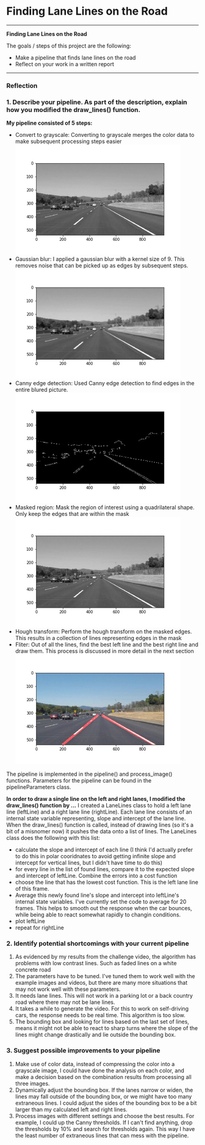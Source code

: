 # **Finding Lane Lines on the Road** 


---

**Finding Lane Lines on the Road**

The goals / steps of this project are the following:
* Make a pipeline that finds lane lines on the road
* Reflect on your work in a written report


[//]: # (Image References)

[grayscale_image]: ./test_images_output/solidWhiteCurve.jpg_grayscale.jpg "Grayscale"
[blurred_image]: ./test_images_output/solidWhiteCurve.jpg_blurred.jpg "Blurred"
[canny_image]: ./test_images_output/solidWhiteCurve.jpg_cannyEdges.jpg "Canny"
[masked_image]: ./test_images_output/solidWhiteCurve.jpg_grayscale.jpg "Masked"
[line_image]: ./test_images_output/solidWhiteCurve.jpg_final.jpg "Line"

---

### Reflection

### 1. Describe your pipeline. As part of the description, explain how you modified the draw_lines() function.

**My pipeline consisted of 5 steps:**
- Convert to grayscale: Converting to grayscale merges the color data to make subsequent processing steps easier
![grayscale_image]
- Gaussian blur: I applied a gaussian blur with a kernel size of 9. This removes noise that can be picked up as edges by subsequent steps. 
![blurred_image]
- Canny edge detection: Used Canny edge detection to find edges in the entire blured picture.
![canny_image] 
- Masked region: Mask the region of interest using a quadrilateral shape. Only keep the edges that are within the mask
![masked_image]
- Hough transform: Perform the hough transform on the masked edges. This results in a collection of lines representing edges in the mask
- Fliter: Out of all the lines, find the best left line and the best right line and draw them. This process is discussed in more detail in the next section
![line_image]

The pipeline is implemented in the pipeline() and process_image() functions. Parameters for the pipeline can be found in the pipelineParameters class. 

**In order to draw a single line on the left and right lanes, I modified the draw_lines() function by ...**
I created a LaneLines class to hold a left lane line (leftLine) and a right lane line (rightLine). Each lane line consists of an internal state variable representing, slope and intercept of the lane line. When the draw_lines() function is called, instead of drawing lines (so it's a bit of a misnomer now) it pushes the data onto a list of lines. The LaneLines class does the following with this list:
- calculate the slope and intercept of each line (I think I'd actually prefer to do this in polar cooridnates to avoid getting infinite slope and intercept for vertical lines, but I didn't have time to do this)
- for every line in the list of found lines, compare it to the expected slope and intercept of leftLine. Combine the errors into a cost function
- choose the line that has the lowest cost function. This is the left lane line of this frame. 
- Average this newly found line's slope and intercept into leftLine's internal state variables. I've currently set the code to average for 20 frames. This helps to smooth out the response when the car bounces, while being able to react somewhat rapidly to changin conditions. 
- plot leftLine
- repeat for rightLine





### 2. Identify potential shortcomings with your current pipeline


1. As evidenced by my results from the challenge video, the algorithm has problems with low contrast lines. Such as faded lines on a white concrete road
2. The parameters have to be tuned. I've tuned them to work well with the example images and videos, but there are many more situations that may not work well with these parameters.
3. It needs lane lines. This will not work in a parking lot or a back country road where there may not be lane lines. 
4. It takes a while to generate the video. For this to work on self-driving cars, the response needs to be real time. This algorithm is too slow. 
5. The bounding box and looking for lines based on the last set of lines, means it might not be able to react to sharp turns where the slope of the lines might change drastically and lie outside the bounding box. 



### 3. Suggest possible improvements to your pipeline

1. Make use of color data, instead of compressing the color into a grayscale image, I could have done the analysis on each color, and make a decision based on the combination results from processing all three images. 
2. Dynamically adjust the bounding box. If the lanes narrow or widen, the lines may fall outside of the bounding box, or we might have too many extraneous lines. I could adjust the sides of the bounding box to be a bit larger than my calculated left and right lines. 
3. Process images with different settings and choose the best results. For example, I could up the Canny thresholds. If I can't find anything, drop the thresholds by 10% and search for thresholds again. This way I have the least number of extraneous lines that can mess with the pipeline. 
